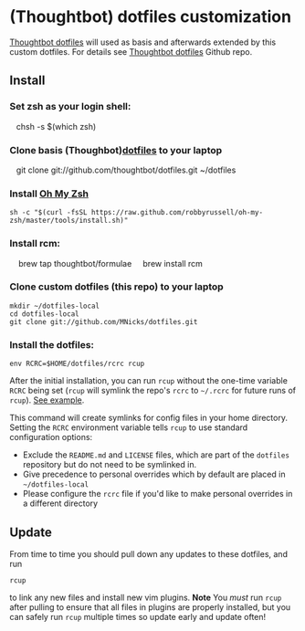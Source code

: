 



(Thoughtbot) dotfiles customization
====================================
[Thoughtbot dotfiles](https://github.com/thoughtbot/dotfiles) will used as basis and afterwards extended by this custom
dotfiles. For details see [Thoughtbot dotfiles](https://github.com/thoughtbot/dotfiles) Github repo.

Install
------------

### Set zsh as your login shell:

    chsh -s $(which zsh)
     
### Clone basis (Thoughbot)[dotfiles](https://github.com/thoughtbot/dotfiles) to your laptop

    git clone git://github.com/thoughtbot/dotfiles.git ~/dotfiles

### Install [Oh My Zsh](https://github.com/robbyrussell/oh-my-zsh)

    sh -c "$(curl -fsSL https://raw.github.com/robbyrussell/oh-my-zsh/master/tools/install.sh)"

### Install rcm:

     brew tap thoughtbot/formulae
     brew install rcm

### Clone custom dotfiles (this repo) to your laptop

    mkdir ~/dotfiles-local
    cd dotfiles-local
    git clone git://github.com/MNicks/dotfiles.git

### Install the dotfiles:

    env RCRC=$HOME/dotfiles/rcrc rcup

After the initial installation, you can run `rcup` without the one-time variable
`RCRC` being set (`rcup` will symlink the repo's `rcrc` to `~/.rcrc` for future
runs of `rcup`). [See
example](https://github.com/thoughtbot/dotfiles/blob/master/rcrc).

This command will create symlinks for config files in your home directory.
Setting the `RCRC` environment variable tells `rcup` to use standard
configuration options:

* Exclude the `README.md` and `LICENSE` files, which are part of
  the `dotfiles` repository but do not need to be symlinked in.
* Give precedence to personal overrides which by default are placed in
  `~/dotfiles-local`
* Please configure the `rcrc` file if you'd like to make personal
  overrides in a different directory
  
Update
------

From time to time you should pull down any updates to these dotfiles, and run

    rcup

to link any new files and install new vim plugins. **Note** You _must_ run
`rcup` after pulling to ensure that all files in plugins are properly installed,
but you can safely run `rcup` multiple times so update early and update often!
